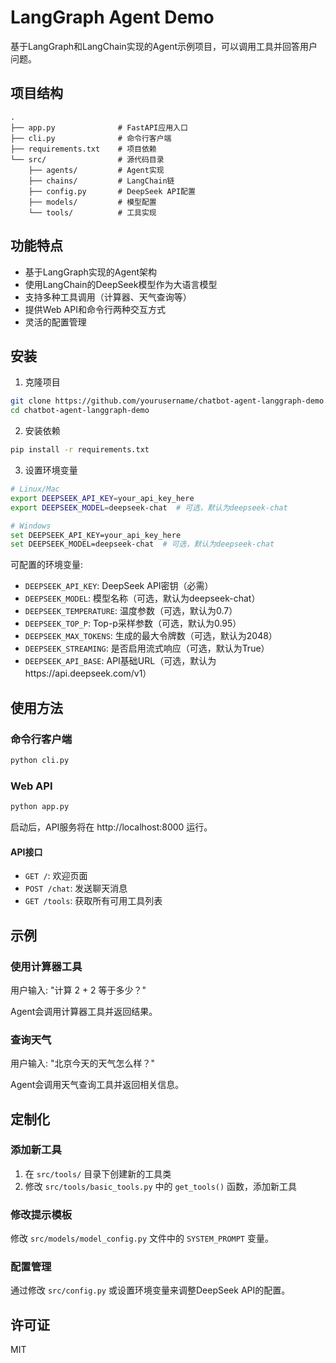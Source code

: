 # LangGraph Agent Demo

基于LangGraph和LangChain实现的Agent示例项目，可以调用工具并回答用户问题。

## 项目结构

```
.
├── app.py              # FastAPI应用入口
├── cli.py              # 命令行客户端
├── requirements.txt    # 项目依赖
└── src/                # 源代码目录
    ├── agents/         # Agent实现
    ├── chains/         # LangChain链
    ├── config.py       # DeepSeek API配置
    ├── models/         # 模型配置
    └── tools/          # 工具实现
```

## 功能特点

- 基于LangGraph实现的Agent架构
- 使用LangChain的DeepSeek模型作为大语言模型
- 支持多种工具调用（计算器、天气查询等）
- 提供Web API和命令行两种交互方式
- 灵活的配置管理

## 安装

1. 克隆项目

```bash
git clone https://github.com/yourusername/chatbot-agent-langgraph-demo.git
cd chatbot-agent-langgraph-demo
```

2. 安装依赖

```bash
pip install -r requirements.txt
```

3. 设置环境变量

```bash
# Linux/Mac
export DEEPSEEK_API_KEY=your_api_key_here
export DEEPSEEK_MODEL=deepseek-chat  # 可选，默认为deepseek-chat

# Windows
set DEEPSEEK_API_KEY=your_api_key_here
set DEEPSEEK_MODEL=deepseek-chat  # 可选，默认为deepseek-chat
```

可配置的环境变量:
- `DEEPSEEK_API_KEY`: DeepSeek API密钥（必需）
- `DEEPSEEK_MODEL`: 模型名称（可选，默认为deepseek-chat）
- `DEEPSEEK_TEMPERATURE`: 温度参数（可选，默认为0.7）
- `DEEPSEEK_TOP_P`: Top-p采样参数（可选，默认为0.95）
- `DEEPSEEK_MAX_TOKENS`: 生成的最大令牌数（可选，默认为2048）
- `DEEPSEEK_STREAMING`: 是否启用流式响应（可选，默认为True）
- `DEEPSEEK_API_BASE`: API基础URL（可选，默认为https://api.deepseek.com/v1）

## 使用方法

### 命令行客户端

```bash
python cli.py
```

### Web API

```bash
python app.py
```

启动后，API服务将在 http://localhost:8000 运行。

#### API接口

- `GET /`: 欢迎页面
- `POST /chat`: 发送聊天消息
- `GET /tools`: 获取所有可用工具列表

## 示例

### 使用计算器工具

用户输入: "计算 2 + 2 等于多少？"

Agent会调用计算器工具并返回结果。

### 查询天气

用户输入: "北京今天的天气怎么样？"

Agent会调用天气查询工具并返回相关信息。

## 定制化

### 添加新工具

1. 在 `src/tools/` 目录下创建新的工具类
2. 修改 `src/tools/basic_tools.py` 中的 `get_tools()` 函数，添加新工具

### 修改提示模板

修改 `src/models/model_config.py` 文件中的 `SYSTEM_PROMPT` 变量。

### 配置管理

通过修改 `src/config.py` 或设置环境变量来调整DeepSeek API的配置。

## 许可证

MIT 